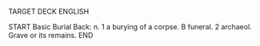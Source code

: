 TARGET DECK
ENGLISH

START
Basic
Burial
Back: n. 1 a burying of a corpse. B funeral. 2 archaeol. Grave or its remains.
END
